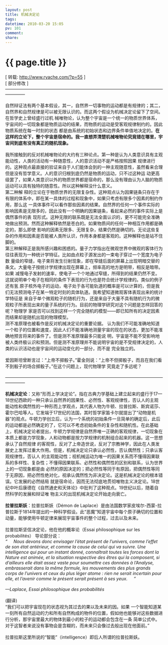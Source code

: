 ```yaml
---
layout: post
title: 机械决定论
tags: 
datetime: 2010-03-20 15:05
pv: 101
comment: 
share: 
---
```


{{ page.title }}
================

 [ 转载: http://www.ryache.com/?p=55 ]<br />[ 部分修改 ]<br />————————————————————————————————————————–<br /><br />自然辩证法有两个基本假设，其一，自然界一切事物的运动都是有规律的；其二，自然界和自然规律是可以被无限认识的。而这两个假设为机械决定论留下了空间。在哲学史上曾经盛行过机 械唯物论，认为整个宇宙是一个统一的物质世界体系，宇宙间的一切现象都是物质运动的结果，而物质的运动是受客观规律制约的。因此物质系统在每一时刻的状态 都是由系统的初始状态和边界条件单值地决定的。<strong>在这样的立论下，整个宇宙是宿命的。我一直想弄清楚机械唯物论究竟错在哪里，宇宙间到底有没有真正的随机现象。<br /><br /></strong>我所接触到的反对机械唯物论的大约有三种论点。第一种是认为人类意识具有主观能动性，人类的活动有一种随意性，人的意识活动不是严格按照因果 规律进行的。这种观点最直接的验证来自于人们能体会到的一种主观随意性，虽然看来合理但是没有哲学意义。人的意识归根到底仍然是物质的运动，只不过这种运 动更高级罢了，如果人类意识以外的物质世界都是宿命的，那么没有理由认为人脑的物质运动可以具有独特的随意性。所以这种解释没什么意义。<br />第二种解 释的立论在于物质世界的无限复杂性。这种观点认为因果链条只存在于有限的体系中，即在某一具体的过程和现象中，如果只考虑有限多个因素的制约作用，那么这 一具体事件可以看作那些因素的结果。自然界的任何一个事件实际的影响因素是无限多的，因此没有一个明确的因果链条，看起来必然的事件实际上是偶然事件的表 现形式。这种无限的联系既是无法全面认识的，更不可能完全准确地做出预测。然而这种解释依然是苍白的。如果物质间的任何一种相互作用都是确定的，那么即使 影响的因素无限多、无限复杂，结果仍然是确切的。无论这些复杂的作用和因素是否能被人类所认识，作用本身都是客观的。这种解释也是站不住脚的。<br />第三种解释正是我所感兴趣和困惑的。量子力学指出在微观世界中微观的客体行为往往表现为一种统计学特征。比如由点粒子源发出的一束电子穿过一个宽度为电子数 量级的窄缝，电子束将发生衍射现象，即在窄缝后面的屏幕上出现明暗交替的条文。大量电子按统计学规律出现在屏幕上，频率高的地方是明带，相反是暗带。如果 减慢电子发射的速率，使电子一个个地通过窄缝，所得到的结果仍然不变。这就说明单个电子在相同的条件下表现的行为也是符合统计学规律的。类似的例子还有氢 原子核外电子的运动，电子处于各可能轨道的概率是可以计算的，但是我们无法预测电子在某一特定时刻的具体轨道。我希望知道微观客体表现出来的统计学特征是 来自于单个微观粒子的随机行为，还是来自于大量不具有随机行为的微观粒子所表现出来的量子系统的行为。目前的物理学研究对这个问题是怎样回答的呢？物理学 家是否可以找到这样一个完全随机的模型——即已知所有的决定因素而结果却是随机出现的物理模型。<br />测不准原理也被看作是反对机械决定论的重要论据。 认为我们不可能准确地知道一个粒子的位置和速度，因此人们不能准确地测量宇宙的现在的状态，更加不能准确地预言将来的事件了。但是测不准原理最多只能说 明，宇宙是不能不受影响地被人类终极认识和预测。但是测不准原理并不能说明宇宙的是不受规律决定的，人类的认识活动也是宇宙间的运动变化的一部分，而不是 完全独立的。<br /><br />爱因斯坦曾断言过：“上帝不掷骰子。”霍金则说：“上帝不但掷骰子，而且在我们看不到骰子的场合掷骰子。”在这个问题上，现代物理学 究竟走了多远呢？<br /><br />————————————————————————————————————————–<br /><br /><strong>机械决定论</strong>：又称“形而上学决定论”。指在古典力学基础上建立起来的盛行于17—18世纪西欧的一种只承认自然界的因果性、必然性、客观规律性，否认人的主观 能动性和偶然性的一种形而上学观点，其代表人物为牛顿、拉普拉斯、斯宾诺莎、霍尔巴哈等人。它发端于17世纪的法国，其时哲学家笛卡尔就提出了“动物是机 器”的观点。牛顿力学创立后，认为一个系统的初始条件一旦简单的确定后，此后的运动都是必然确定的了，它可以不考虑初始条件的复杂性和随机性。在此基础 上，机械决定论者提出，牛顿力学规律是自然界唯一正确的客观规律，一切现象在本质上都是力学现象，人和动物都是按力学规律的机制组合起来的机器。这一思想承认了自然规律 的客观性，反对了上帝造世说，反对了宗教神学，因此在人类发展史上发挥过重大作用。但是，机械决定论只承认必然性，否认偶然性；只承认客观规律性，否认人 的主观能动性；视机械运动为唯一的因果关系而不懂得因果联系的多样性、复杂性；不懂得因果联系、必然性和偶然性的区别和联系，认为世界上的一切现象都是由 必然的原因决定的；把必然性等同于有原因，把偶然性等同于无原因，把必然性绝对化，视承认偶然性为非决定论。这是机械决定论的根本错误。它发展的必然结局 就是宿命论，因而无法彻底地贯彻唯物主义决定论。18世纪中叶后康德在《自然通史和天体论》中批判了这种观点。19世纪以后，随着自然科学的发展和辩证唯 物主义的出现机械决定论开始走向衰亡。<br /><br /><strong>拉普拉斯妖</strong>：拉普拉斯妖（Démon de Laplace）是由法国数学家皮埃尔-西蒙-拉普拉斯于1814年提出的一种科学假设。此“恶魔”知道宇宙中每个原子确切的位置和动量，能够使用牛顿定律来展现宇宙事件的整个过程，过去以及未来。<br /><br />拉普拉斯坚信决定论，他在他的概率论（Essai philosophique sur les probabilités） 导论部分说：<br /><em>“ &#160;&#160;&#160; Nous devons donc envisager l’état présent de l’univers, comme l’effet de son état antérieur, et comme la cause de celui qui va suivre. Une intelligence qui pour un instant donné, conna&#238;trait toutes les forces dont la Nature est animée, et la situation respective des êtres qui la composent, si d’ailleurs elle était assez vaste pour soumettre ces données à l’Analyse, embrasserait dans la même formule, les mouvements des plus grands corps de l’univers et ceux du plus léger atome : rien ne serait incertain pour elle, et l’avenir comme le présent serait présent à ses yeux. &#160;&#160;&#160; ”</em><br /><br /><em>—Laplace, Essai philosophique des probabilités</em><br /><br />(翻译)<br />“我们可以把宇宙现在的状态视为其过去的果以及未来的因。如果 一个智能知道某一刻所有自然运动的力和所有自然构成的物件的位置，假如他也能够对这些数据进行分析，那宇宙里最大的物体到最小的粒子的运动都会包含在一条 简单公式中。对于这智者来说没有事物会是含糊的，而未来只会像过去般出现在他面前。”<br /><br />拉普拉斯这里所说的“智能”（intelligence）即后人所谓的拉普拉斯妖。<br /> 

